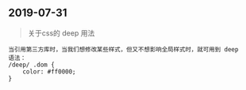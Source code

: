 ## 2019-07-31   
> 关于css的 deep 用法    
```
当引用第三方库时，当我们想修改某些样式，但又不想影响全局样式时，就可用到 deep
语法：
/deep/ .dom {
    color: #ff0000;
}
```
